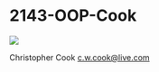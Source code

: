 # 2143-OOP-Cook

![](https://lh3.googleusercontent.com/QQzCHm1EgX1DmTWz0MJtfsCe-OoGda_UMKspDBFTekOgcpY2mX1p5FXAqZdgc6Y2T49n93UZ=w147-h243-p-no)

Christopher Cook
c.w.cook@live.com
